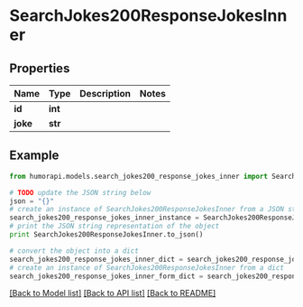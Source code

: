 # SearchJokes200ResponseJokesInner


## Properties

Name | Type | Description | Notes
------------ | ------------- | ------------- | -------------
**id** | **int** |  | 
**joke** | **str** |  | 

## Example

```python
from humorapi.models.search_jokes200_response_jokes_inner import SearchJokes200ResponseJokesInner

# TODO update the JSON string below
json = "{}"
# create an instance of SearchJokes200ResponseJokesInner from a JSON string
search_jokes200_response_jokes_inner_instance = SearchJokes200ResponseJokesInner.from_json(json)
# print the JSON string representation of the object
print SearchJokes200ResponseJokesInner.to_json()

# convert the object into a dict
search_jokes200_response_jokes_inner_dict = search_jokes200_response_jokes_inner_instance.to_dict()
# create an instance of SearchJokes200ResponseJokesInner from a dict
search_jokes200_response_jokes_inner_form_dict = search_jokes200_response_jokes_inner.from_dict(search_jokes200_response_jokes_inner_dict)
```
[[Back to Model list]](../README.md#documentation-for-models) [[Back to API list]](../README.md#documentation-for-api-endpoints) [[Back to README]](../README.md)


